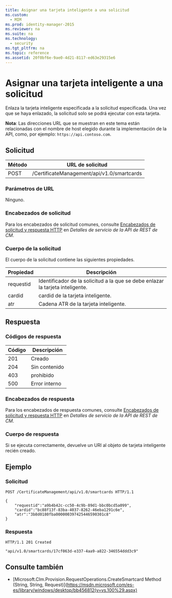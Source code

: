 ```yaml
---
title: Asignar una tarjeta inteligente a una solicitud
ms.custom: 
  - MIM
ms.prod: identity-manager-2015
ms.reviewer: na
ms.suite: na
ms.technology: 
  - security
ms.tgt_pltfrm: na
ms.topic: reference
ms.assetid: 20f0bf6e-9ae0-4d21-8117-ed63e29315e6
---
```

# Asignar una tarjeta inteligente a una solicitud
Enlaza la tarjeta inteligente especificada a la solicitud especificada. Una vez que se haya enlazado, la solicitud solo se podrá ejecutar con esta tarjeta.

**Nota**: Las direcciones URL que se muestran en este tema están relacionadas con el nombre de host elegido durante la implementación de la API, como, por ejemplo: `https://api.contoso.com`.
## Solicitud

 Método| URL de solicitud
---------|---------
 POST| /CertificateManagement/api/v1.0/smartcards
### Parámetros de URL

Ninguno.
### Encabezados de solicitud

Para los encabezados de solicitud comunes, consulte [Encabezados de solicitud y respuesta HTTP](CM-REST-API-Service-Details.md#HttpHeaders) en *Detalles de servicio de la API de REST de CM*.
### Cuerpo de la solicitud

El cuerpo de la solicitud contiene las siguientes propiedades.

 Propiedad| Descripción
---------|-----------
 requestid| Identificador de la solicitud a la que se debe enlazar la tarjeta inteligente.
 cardid| cardid de la tarjeta inteligente.
 atr| Cadena ATR de la tarjeta inteligente.

## Respuesta

### Códigos de respuesta

 Código| Descripción
---------|---------
 201| Creado
 204| Sin contenido
 403| prohibido
 500| Error interno
### Encabezados de respuesta

Para los encabezados de respuesta comunes, consulte [Encabezados de solicitud y respuesta HTTP](CM-REST-API-Service-Details.md#HttpHeaders) en *Detalles de servicio de la API de REST de CM*.
### Cuerpo de respuesta

Si se ejecuta correctamente, devuelve un URI al objeto de tarjeta inteligente recién creado.
## Ejemplo

### Solicitud

```
POST /CertificateManagement/api/v1.0/smartcards HTTP/1.1

{
    "requestid":"a9b4b42c-cc50-4c9b-89d1-bbc0bcd5a099",
    "cardid":"bc88f13f-83ba-4037-8262-46eba1291c6e",
    "atr":"3b8d0180fba000000397425446590301c8"
}
```
### Respuesta

```
HTTP/1.1 201 Created

"api/v1.0/smartcards/17cf063d-e337-4aa9-a822-346554ddd3c9"
```
## Consulte también

- [Microsoft.Clm.Provision.RequestOperations.CreateSmartcard Method (String, String, Request)](https://msdn.microsoft.com/es-es/library/windows/desktop/bb456812(v=vs.100%29.aspx)



